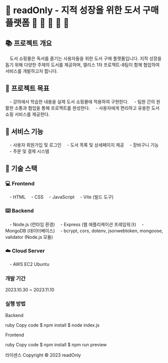 # 📖 readOnly - 지적 성장을 위한 도서 구매 플랫폼 📙 📒 📔 📓 📂

## 📚 프로젝트 개요

　도서 쇼핑몰은 독서를 즐기는 사용자들을 위한 도서 구매 플랫폼입니다. 지적 성장을 돕기 위해 다양한 주제의 도서를 제공하며, 엘리스 1차 프로젝트-8팀이 함께 협업하여 서비스를 개발하고자 합니다.

## 📗 프로젝트 목표

　- 강의에서 학습한 내용을 실제 도서 쇼핑몰에 적용하여 구현한다.
　- 팀원 간의 원활한 소통과 협업을 통해 프로젝트를 완성한다.
　- 사용자에게 편리하고 유용한 도서 쇼핑 서비스를 제공한다.

## 📕 서비스 기능

　- 사용자 회원가입 및 로그인
　- 도서 목록 및 상세페이지 제공
　- 장바구니 기능
　- 주문 및 결제 시스템

## 📘 기술 스택

### 💻 Frontend

　- HTML
　- CSS
　- JavaScript
　- Vite (빌드 도구)

### ⌨️ Backend

　- Node.js (런타임 환경)
　- Express (웹 애플리케이션 프레임워크)
　- MongoDB (데이터베이스)
　- bcrypt, cors, dotenv, jsonwebtoken, mongoose, validator (Node.js 모듈)

### ☁️ Cloud Server

　- AWS EC2 Ubuntu



### 개발 기간
2023.10.30 ~ 2023.11.10

### 실행 방법
Backend

ruby
Copy code
$ npm install
$ node index.js

Frontend

ruby
Copy code
$ npm install
$ npm run preview



라이센스
Copyright © 2023 readOnly
